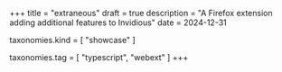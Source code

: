 +++
title = "extraneous"
draft = true
description = "A Firefox extension adding additional features to Invidious"
date = 2024-12-31

taxonomies.kind = [
    "showcase"
]

taxonomies.tag = [
    "typescript",
    "webext"
]
+++

